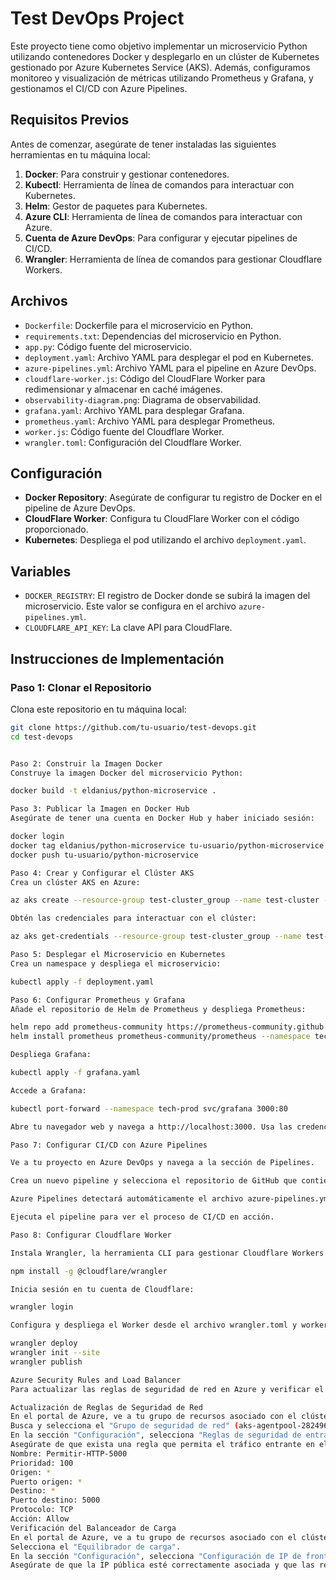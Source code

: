 # Test DevOps Project

Este proyecto tiene como objetivo implementar un microservicio Python utilizando contenedores Docker y desplegarlo en un clúster de Kubernetes gestionado por Azure Kubernetes Service (AKS). Además, configuramos monitoreo y visualización de métricas utilizando Prometheus y Grafana, y gestionamos el CI/CD con Azure Pipelines.

## Requisitos Previos

Antes de comenzar, asegúrate de tener instaladas las siguientes herramientas en tu máquina local:

1. **Docker**: Para construir y gestionar contenedores.
2. **Kubectl**: Herramienta de línea de comandos para interactuar con Kubernetes.
3. **Helm**: Gestor de paquetes para Kubernetes.
4. **Azure CLI**: Herramienta de línea de comandos para interactuar con Azure.
5. **Cuenta de Azure DevOps**: Para configurar y ejecutar pipelines de CI/CD.
6. **Wrangler**: Herramienta de línea de comandos para gestionar Cloudflare Workers.

## Archivos

- `Dockerfile`: Dockerfile para el microservicio en Python.
- `requirements.txt`: Dependencias del microservicio en Python.
- `app.py`: Código fuente del microservicio.
- `deployment.yaml`: Archivo YAML para desplegar el pod en Kubernetes.
- `azure-pipelines.yml`: Archivo YAML para el pipeline en Azure DevOps.
- `cloudflare-worker.js`: Código del CloudFlare Worker para redimensionar y almacenar en caché imágenes.
- `observability-diagram.png`: Diagrama de observabilidad.
- `grafana.yaml`: Archivo YAML para desplegar Grafana.
- `prometheus.yaml`: Archivo YAML para desplegar Prometheus.
- `worker.js`: Código fuente del Cloudflare Worker.
- `wrangler.toml`: Configuración del Cloudflare Worker.

## Configuración

- **Docker Repository**: Asegúrate de configurar tu registro de Docker en el pipeline de Azure DevOps.
- **CloudFlare Worker**: Configura tu CloudFlare Worker con el código proporcionado.
- **Kubernetes**: Despliega el pod utilizando el archivo `deployment.yaml`.

## Variables

- `DOCKER_REGISTRY`: El registro de Docker donde se subirá la imagen del microservicio. Este valor se configura en el archivo `azure-pipelines.yml`.
- `CLOUDFLARE_API_KEY`: La clave API para CloudFlare.

## Instrucciones de Implementación

### Paso 1: Clonar el Repositorio

Clona este repositorio en tu máquina local:

```bash
git clone https://github.com/tu-usuario/test-devops.git
cd test-devops


Paso 2: Construir la Imagen Docker
Construye la imagen Docker del microservicio Python:

docker build -t eldanius/python-microservice .

Paso 3: Publicar la Imagen en Docker Hub
Asegúrate de tener una cuenta en Docker Hub y haber iniciado sesión:

docker login
docker tag eldanius/python-microservice tu-usuario/python-microservice
docker push tu-usuario/python-microservice

Paso 4: Crear y Configurar el Clúster AKS
Crea un clúster AKS en Azure:

az aks create --resource-group test-cluster_group --name test-cluster --node-count 1 --enable-addons monitoring --generate-ssh-keys

Obtén las credenciales para interactuar con el clúster:

az aks get-credentials --resource-group test-cluster_group --name test-cluster

Paso 5: Desplegar el Microservicio en Kubernetes
Crea un namespace y despliega el microservicio:

kubectl apply -f deployment.yaml

Paso 6: Configurar Prometheus y Grafana
Añade el repositorio de Helm de Prometheus y despliega Prometheus:

helm repo add prometheus-community https://prometheus-community.github.io/helm-charts
helm install prometheus prometheus-community/prometheus --namespace tech-prod --create-namespace

Despliega Grafana:

kubectl apply -f grafana.yaml

Accede a Grafana:

kubectl port-forward --namespace tech-prod svc/grafana 3000:80

Abre tu navegador web y navega a http://localhost:3000. Usa las credenciales predeterminadas (admin / admin) para iniciar sesión. Cambia la contraseña cuando se te solicite.

Paso 7: Configurar CI/CD con Azure Pipelines

Ve a tu proyecto en Azure DevOps y navega a la sección de Pipelines.

Crea un nuevo pipeline y selecciona el repositorio de GitHub que contiene tu proyecto.

Azure Pipelines detectará automáticamente el archivo azure-pipelines.yml en tu repositorio y configurará el pipeline en consecuencia.

Ejecuta el pipeline para ver el proceso de CI/CD en acción.

Paso 8: Configurar Cloudflare Worker

Instala Wrangler, la herramienta CLI para gestionar Cloudflare Workers:

npm install -g @cloudflare/wrangler

Inicia sesión en tu cuenta de Cloudflare:

wrangler login

Configura y despliega el Worker desde el archivo wrangler.toml y worker.js:

wrangler deploy
wrangler init --site
wrangler publish

Azure Security Rules and Load Balancer
Para actualizar las reglas de seguridad de red en Azure y verificar el balanceador de carga, siga estos pasos detallados:

Actualización de Reglas de Seguridad de Red
En el portal de Azure, ve a tu grupo de recursos asociado con el clúster (MC_test-cluster_group_test-cluster_eastus).
Busca y selecciona el "Grupo de seguridad de red" (aks-agentpool-28249642-nsg).
En la sección "Configuración", selecciona "Reglas de seguridad de entrada".
Asegúrate de que exista una regla que permita el tráfico entrante en el puerto 5000 desde cualquier origen (o desde la IP de tu equipo, si prefieres restringirlo).
Nombre: Permitir-HTTP-5000
Prioridad: 100
Origen: *
Puerto origen: *
Destino: *
Puerto destino: 5000
Protocolo: TCP
Acción: Allow
Verificación del Balanceador de Carga
En el portal de Azure, ve a tu grupo de recursos asociado con el clúster (MC_test-cluster_group_test-cluster_eastus).
Selecciona el "Equilibrador de carga".
En la sección "Configuración", selecciona "Configuración de IP de front-end" para verificar las IPs públicas asignadas.
Asegúrate de que la IP pública esté correctamente asociada y que las reglas del balanceador de carga estén configuradas para permitir el tráfico en el puerto 5000
